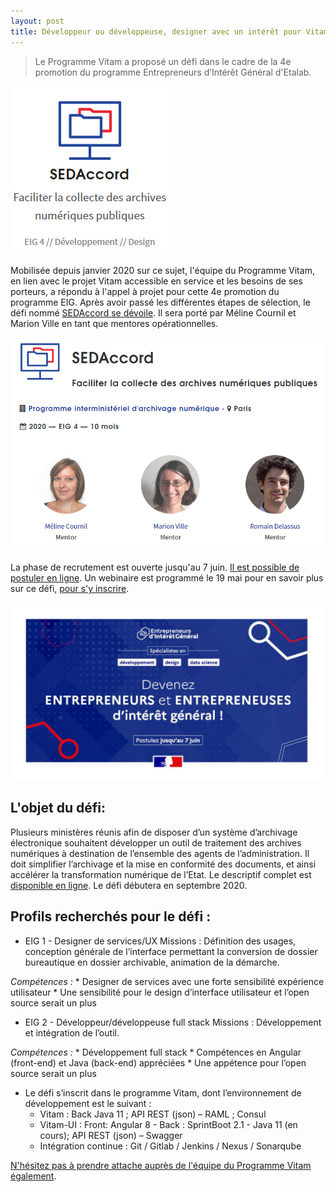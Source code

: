 ```yaml
---
layout: post
title: Développeur ou développeuse, designer avec un intérêt pour Vitam ? Le défi SEDAccord est pour vous !
---
```

> Le Programme Vitam a proposé un défi dans le cadre de la 4e promotion du programme Entrepreneurs d’Intérêt Général d'Etalab.

![Logos](/public/images/Capture2.PNG)

Mobilisée depuis janvier 2020 sur ce sujet, l'équipe du Programme Vitam, en lien avec le projet Vitam accessible en service et les besoins de ses porteurs, a répondu à l'appel à projet pour cette 4e promotion du programme EIG.
Après avoir passé les différentes étapes de sélection, le défi nommé [SEDAccord se dévoile](https://entrepreneur-interet-general.etalab.gouv.fr/defis/2020/sedaccord.html). Il sera porté par Méline Cournil et Marion Ville en tant que mentores opérationnelles.

![alt text](/public/images/Capture3.PNG)

La phase de recrutement est ouverte jusqu'au 7 juin. [Il est possible de postuler en ligne](https://www.demarches-simplifiees.fr/commencer/aac-eig4).
Un webinaire est programmé le 19 mai pour en savoir plus sur ce défi, [pour s'y inscrire](https://www.eventbrite.fr/e/inscription-webinaire-eig-5-open-source-mutualisation-et-memoire-de-ladministration-104011699794).

![alt text](/public/images/EIG_aap4-generique_v2-1024x576.jpg)

## L'objet du défi:
Plusieurs ministères réunis afin de disposer d’un système d’archivage électronique souhaitent développer un outil de traitement des archives numériques à destination de l’ensemble des agents de l’administration. 
Il doit simplifier l’archivage et la mise en conformité des documents, et ainsi accélérer la transformation numérique de l’Etat.
Le descriptif complet est [disponible en ligne](https://entrepreneur-interet-general.etalab.gouv.fr/defis/2020/sedaccord.html).
Le défi débutera en septembre 2020.

## Profils recherchés pour le défi :

* EIG 1 - Designer de services/UX
Missions : Définition des usages, conception générale de l’interface permettant la conversion de dossier bureautique en dossier archivable, animation de la démarche.

*Compétences :*
	* Designer de services avec une forte sensibilité expérience utilisateur
	* Une sensibilité pour le design d’interface utilisateur et l’open source serait un plus  

* EIG 2 - Développeur/développeuse full stack
Missions : Développement et intégration de l’outil.

*Compétences :*
	* Développement full stack
	* Compétences en Angular (front-end) et Java (back-end) appréciées
	* Une appétence pour l’open source serait un plus  

* Le défi s’inscrit dans le programme Vitam, dont l’environnement de développement est le suivant :
	* Vitam : Back Java 11 ; API REST (json) – RAML ; Consul
	* Vitam-UI : Front: Angular 8 - Back : SprintBoot 2.1 - Java 11 (en cours); API REST (json) – Swagger
	* Intégration continue : Git / Gitlab / Jenkins / Nexus / Sonarqube

[N'hésitez pas à prendre attache auprès de l'équipe du Programme Vitam également](mailto:contact@archivistes.org).